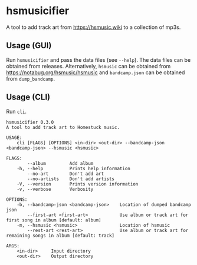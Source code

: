 # hsmusicifier

A tool to add track art from https://hsmusic.wiki to a collection of mp3s.

## Usage (GUI)
Run `hsmusicifier` and pass the data files (see `--help`). The data files can be obtained from releases. Alternatively, `hsmusic` can be obtained from https://notabug.org/hsmusic/hsmusic and `bandcamp.json` can be obtained from `dump_bandcamp`.

## Usage (CLI)
Run `cli`.

```
hsmusicifier 0.3.0
A tool to add track art to Homestuck music.

USAGE:
    cli [FLAGS] [OPTIONS] <in-dir> <out-dir> --bandcamp-json <bandcamp-json> --hsmusic <hsmusic>

FLAGS:
        --album         Add album
    -h, --help          Prints help information
        --no-art        Don't add art
        --no-artists    Don't add artists
    -V, --version       Prints version information
    -v, --verbose       Verbosity

OPTIONS:
    -b, --bandcamp-json <bandcamp-json>    Location of dumped bandcamp json
        --first-art <first-art>            Use album or track art for first song in album [default: album]
    -m, --hsmusic <hsmusic>                Location of hsmusic
        --rest-art <rest-art>              Use album or track art for remaining songs in album [default: track]

ARGS:
    <in-dir>     Input directory
    <out-dir>    Output directory
```

